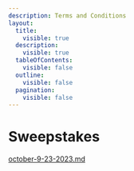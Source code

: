 ```yaml
---
description: Terms and Conditions
layout:
  title:
    visible: true
  description:
    visible: true
  tableOfContents:
    visible: false
  outline:
    visible: false
  pagination:
    visible: false
---
```


# Sweepstakes

&#x20;[october-9-23-2023.md](october-9-23-2023.md "mention")

